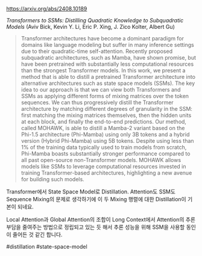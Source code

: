 https://arxiv.org/abs/2408.10189

*Transformers to SSMs: Distilling Quadratic Knowledge to Subquadratic Models* (Aviv Bick, Kevin Y. Li, Eric P. Xing, J. Zico Kolter, Albert Gu)

> Transformer architectures have become a dominant paradigm for domains like language modeling but suffer in many inference settings due to their quadratic-time self-attention. Recently proposed subquadratic architectures, such as Mamba, have shown promise, but have been pretrained with substantially less computational resources than the strongest Transformer models. In this work, we present a method that is able to distill a pretrained Transformer architecture into alternative architectures such as state space models (SSMs). The key idea to our approach is that we can view both Transformers and SSMs as applying different forms of mixing matrices over the token sequences. We can thus progressively distill the Transformer architecture by matching different degrees of granularity in the SSM: first matching the mixing matrices themselves, then the hidden units at each block, and finally the end-to-end predictions. Our method, called MOHAWK, is able to distill a Mamba-2 variant based on the Phi-1.5 architecture (Phi-Mamba) using only 3B tokens and a hybrid version (Hybrid Phi-Mamba) using 5B tokens. Despite using less than 1% of the training data typically used to train models from scratch, Phi-Mamba boasts substantially stronger performance compared to all past open-source non-Transformer models. MOHAWK allows models like SSMs to leverage computational resources invested in training Transformer-based architectures, highlighting a new avenue for building such models.

Transformer에서 State Space Model로 Distillation. Attention도 SSM도 Sequence Mixing의 문제로 생각하기에 이 두 Mixing 행렬에 대한 Distillation이 기본이 되네요.

Local Attention과 Global Attention의 조합이 Long Context에서 Attention의 추론 부담을 줄여주는 방법으로 정립되고 있는 듯 해서 추론 성능을 위해 SSM을 사용할 동인이 줄어든 것 같긴 합니다.

#distillation #state-space-model 